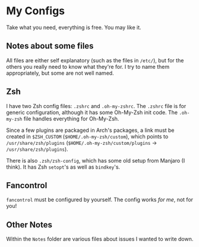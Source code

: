 # My Configs

Take what you need, everything is free. You may like it.

## Notes about some files

All files are either self explanatory (such as the files in `/etc/`), but for the others you really need to know what they're for. I try to name them appropriately, but some are not well named.

## Zsh

I have two Zsh config files: `.zshrc` and `.oh-my-zshrc`. The `.zshrc` file is for generic configuration, although it has some Oh-My-Zsh init code. The `.oh-my-zsh` file handles everything for Oh-My-Zsh.

Since a few plugins are packaged in Arch's packages, a link must be created in `$ZSH_CUSTOM` (`$HOME/.oh-my-zsh/custom`), which points to `/usr/share/zsh/plugins` (`$HOME/.oh-my-zsh/custom/plugins` -> `/usr/share/zsh/plugins`).

There is also `.zsh/zsh-config`, which has some old setup from Manjaro (I think). It has Zsh `setopt`'s as well as `bindkey`'s.

## Fancontrol

`fancontrol` must be configured by yourself. The config works *for me*, not for you!

## Other Notes

Within the `Notes` folder are various files about issues I wanted to write down.
